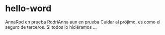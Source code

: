 # hello-word
AnnaRod en prueba
RodriAnna aun en prueba
Cuidar al prójimo, es como el seguro de terceros. Si todos lo hiciéramos ...

